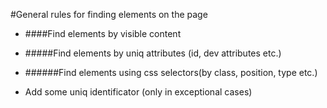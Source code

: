 #General rules for finding elements on the page
- ####Find elements by visible content
- #####Find elements by uniq attributes (id, dev attributes etc.)
- ######Find elements using css selectors(by class, position, type etc.)

- Add some uniq identificator (only in exceptional cases)
